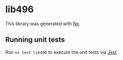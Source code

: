 # lib496

This library was generated with [Nx](https://nx.dev).


## Running unit tests

Run `nx test lib496` to execute the unit tests via [Jest](https://jestjs.io).


